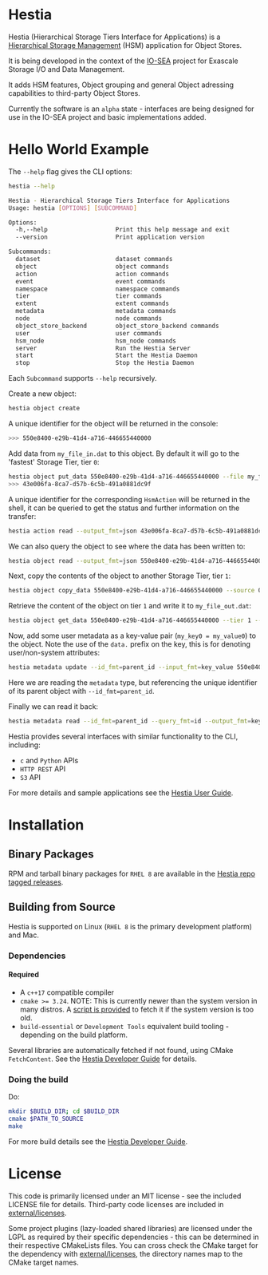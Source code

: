 # Hestia

Hestia (Hierarchical Storage Tiers Interface for Applications) is a [Hierarchical Storage Management](https://en.wikipedia.org/wiki/Hierarchical_storage_management) (HSM) application for Object Stores.

It is being developed in the context of the [IO-SEA](https://iosea-project.eu) project for Exascale Storage I/O and Data Management.

It adds HSM features, Object grouping and general Object adressing capabilities to third-party Object Stores.

Currently the software is an `alpha` state - interfaces are being designed for use in the IO-SEA project and basic implementations added.

# Hello World Example

The `--help` flag gives the CLI options:

```bash
hestia --help
```

```bash
Hestia - Hierarchical Storage Tiers Interface for Applications
Usage: hestia [OPTIONS] [SUBCOMMAND]

Options:
  -h,--help                   Print this help message and exit
  --version                   Print application version

Subcommands:
  dataset                     dataset commands
  object                      object commands
  action                      action commands
  event                       event commands
  namespace                   namespace commands
  tier                        tier commands
  extent                      extent commands
  metadata                    metadata commands
  node                        node commands
  object_store_backend        object_store_backend commands
  user                        user commands
  hsm_node                    hsm_node commands
  server                      Run the Hestia Server
  start                       Start the Hestia Daemon
  stop                        Stop the Hestia Daemon
```

Each `Subcommand` supports `--help` recursively.

Create a new object:

```bash
hestia object create
```

A unique identifier for the object will be returned in the console:

```bash
>>> 550e8400-e29b-41d4-a716-446655440000
```

Add data from `my_file_in.dat` to this object. By default it will go to the 'fastest' Storage Tier, tier `0`:

```bash
hestia object put_data 550e8400-e29b-41d4-a716-446655440000 --file my_file_in.dat
>>> 43e006fa-8ca7-d57b-6c5b-491a0881dc9f
```

A unique identifier for the corresponding `HsmAction` will be returned in the shell, it can be queried to get the status and further information on the transfer:

```bash
hestia action read --output_fmt=json 43e006fa-8ca7-d57b-6c5b-491a0881dc9f
```

We can also query the object to see where the data has been written to:

```bash
hestia object read --output_fmt=json 550e8400-e29b-41d4-a716-446655440000
```

Next, copy the contents of the object to another Storage Tier, tier `1`:

```bash
hestia object copy_data 550e8400-e29b-41d4-a716-446655440000 --source 0 --target 1
```

Retrieve the content of the object on tier `1` and write it to `my_file_out.dat`:

```bash
hestia object get_data 550e8400-e29b-41d4-a716-446655440000 --tier 1 --file my_file_out.dat 
```

Now, add some user metadata as a key-value pair (`my_key0 = my_value0`) to the object. Note the use of the `data.` prefix on the key, this is for denoting user/non-system attributes:

```bash
hestia metadata update --id_fmt=parent_id --input_fmt=key_value 550e8400-e29b-41d4-a716-446655440000 <<< data.my_key0,my_value0
```

Here we are reading the `metadata` type, but referencing the unique identifier of its parent object with `--id_fmt=parent_id`.

Finally we can read it back:

```bash
hestia metadata read --id_fmt=parent_id --query_fmt=id --output_fmt=key_value 550e8400-e29b-41d4-a716-446655440000
```

Hestia provides several interfaces with similar functionality to the CLI, including:

* `c` and `Python` APIs
* `HTTP REST` API
* `S3` API

For more details and sample applications see the [Hestia User Guide](./doc/UserGuide.md).

# Installation

## Binary Packages

RPM and tarball binary packages for `RHEL 8` are available in the [Hestia repo tagged releases](https://git.ichec.ie/io-sea-internal/hestia/-/releases).

## Building from Source

Hestia is supported on Linux (`RHEL 8` is the primary development platform) and Mac. 

### Dependencies

#### Required

* A `c++17` compatible compiler
* `cmake >= 3.24`. NOTE: This is currently newer than the system version in many distros. A [script is provided](infra/scripts/bootstrap_cmake.sh) to fetch it if the system version is too old.
* `build-essential` or `Development Tools` equivalent build tooling - depending on the build platform.

Several libraries are automatically fetched if not found, using CMake `FetchContent`. See the [Hestia Developer Guide](./doc/DeveloperGuide.md) for details.

### Doing the build

Do:

```bash
mkdir $BUILD_DIR; cd $BUILD_DIR
cmake $PATH_TO_SOURCE
make
```

For more build details see the [Hestia Developer Guide](./doc/DeveloperGuide.md).

# License

This code is primarily licensed under an MIT license - see the included LICENSE file for details. Third-party code licenses are included in [external/licenses](external/licenses/).

Some project plugins (lazy-loaded shared libraries) are licensed under the LGPL as required by their specific dependencies - this can be determined in their respective CMakeLists files. You can cross check the CMake target for the dependency with [external/licenses](external/licenses/), the directory names map to the CMake target names.